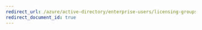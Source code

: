 ```yaml
---
redirect_url: /azure/active-directory/enterprise-users/licensing-groups-assign
redirect_document_id: true
---
```

